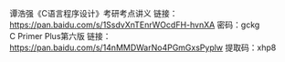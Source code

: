 谭浩强《C语言程序设计》考研考点讲义 链接：https://pan.baidu.com/s/1SsdvXnTEnrWOcdFH-hvnXA 密码：gckg </br>
C Primer Plus第六版 链接：https://pan.baidu.com/s/14nMMDWarNo4PGmGxsPyplw 提取码：xhp8

